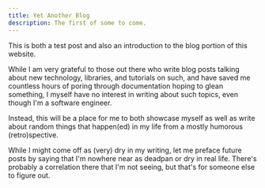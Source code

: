 ```yaml
---
title: Yet Another Blog
description: The first of some to come.
---
```


This is both a test post and also an introduction to the blog portion of this website.

While I am very grateful to those out there who write blog posts talking about new technology, libraries, and tutorials on such, and have saved me countless hours of poring through documentation hoping to glean something, I myself have no interest in writing about such topics, even though I'm a software engineer.

Instead, this will be a place for me to both showcase myself as well as write about random things that happen(ed) in my life from a mostly humorous (retro)spective.

While I might come off as (very) dry in my writing, let me preface future posts by saying that I'm nowhere near as deadpan or dry in real life. There's probably a correlation there that I'm not seeing, but that's for someone else to figure out.
